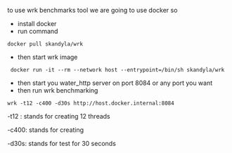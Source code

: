 
to use wrk benchmarks tool 
we are going to use docker 
so 

- install docker 
- run command 
```shell 
docker pull skandyla/wrk
```

- then start wrk image
```shell
 docker run -it --rm --network host --entrypoint=/bin/sh skandyla/wrk
```

- then start you water_http server on port 8084 or any port you want
- then run wrk benchmarking 
```shell
wrk -t12 -c400 -d30s http://host.docker.internal:8084
```

-t12 : stands for creating 12 threads

-c400: stands for creating

-d30s: stands for test for 30 seconds